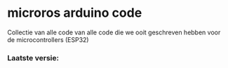 # microros arduino code
Collectie van alle code van alle code die we ooit geschreven hebben voor de microcontrollers (ESP32)
### Laatste versie:
```

```
